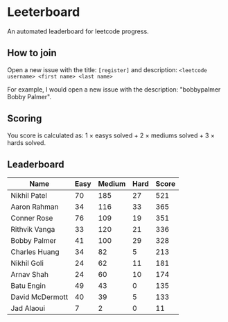# Leeterboard

An automated leaderboard for leetcode progress.

## How to join

Open a new issue with the title: `[register]` and description:
`<leetcode username> <first name> <last name>`

For example, I would open a new issue with the description: "bobbypalmer Bobby Palmer".

## Scoring

You score is calculated as:
1 $\times$ easys solved + 2 $\times$ mediums solved + 3 $\times$ hards solved.

## Leaderboard
| Name | Easy | Medium | Hard | Score |
| --- | --- | --- | --- | --- |
| Nikhil Patel | 70 | 185 | 27 | 521 |
| Aaron Rahman | 34 | 116 | 33 | 365 |
| Conner Rose | 76 | 109 | 19 | 351 |
| Rithvik Vanga | 33 | 120 | 21 | 336 |
| Bobby Palmer | 41 | 100 | 29 | 328 |
| Charles Huang | 34 | 82 | 5 | 213 |
| Nikhil Goli | 24 | 62 | 11 | 181 |
| Arnav Shah | 24 | 60 | 10 | 174 |
| Batu Engin | 49 | 43 | 0 | 135 |
| David McDermott | 40 | 39 | 5 | 133 |
| Jad Alaoui | 7 | 2 | 0 | 11 |
